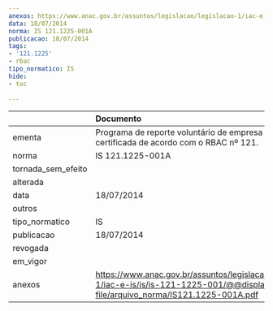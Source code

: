```yaml
---
anexos: https://www.anac.gov.br/assuntos/legislacao/legislacao-1/iac-e-is/is/is-121-1225-001/@@display-file/arquivo_norma/IS121.1225-001A.pdf
data: 18/07/2014
norma: IS 121.1225-001A
publicacao: 18/07/2014
tags:
- '121.1225'
- rbac
tipo_normatico: IS
hide: 
- toc 
 
---
```


|                    | Documento                                                                                                                             |
|:-------------------|:--------------------------------------------------------------------------------------------------------------------------------------|
| ementa             | Programa de reporte voluntário de empresa aérea certificada de acordo com o RBAC nº 121.                                              |
| norma              | IS 121.1225-001A                                                                                                                      |
| tornada_sem_efeito |                                                                                                                                       |
| alterada           |                                                                                                                                       |
| data               | 18/07/2014                                                                                                                            |
| outros             |                                                                                                                                       |
| tipo_normatico     | IS                                                                                                                                    |
| publicacao         | 18/07/2014                                                                                                                            |
| revogada           |                                                                                                                                       |
| em_vigor           |                                                                                                                                       |
| anexos             | https://www.anac.gov.br/assuntos/legislacao/legislacao-1/iac-e-is/is/is-121-1225-001/@@display-file/arquivo_norma/IS121.1225-001A.pdf |